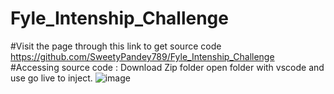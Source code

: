 # Fyle_Intenship_Challenge
#Visit the page through this link to get source code
https://github.com/SweetyPandey789/Fyle_Intenship_Challenge
#Accessing source code :
Download Zip folder
open folder with vscode
and use go live to inject.
![image](https://github.com/SweetyPandey789/Fyle_Intenship_Challenge/assets/120927887/5c50c3bd-f4ab-414b-a6b5-63deb60a7425)

